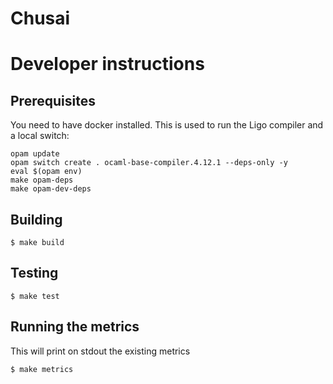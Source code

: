 # Chusai

# Developer instructions
## Prerequisites
You need to have docker installed. This is used to run the Ligo compiler and a local switch:

```shellsession
opam update
opam switch create . ocaml-base-compiler.4.12.1 --deps-only -y
eval $(opam env)
make opam-deps
make opam-dev-deps
```

## Building
```
$ make build
```

## Testing
```
$ make test
```

## Running the metrics
This will print on stdout the existing metrics 

```
$ make metrics
```
